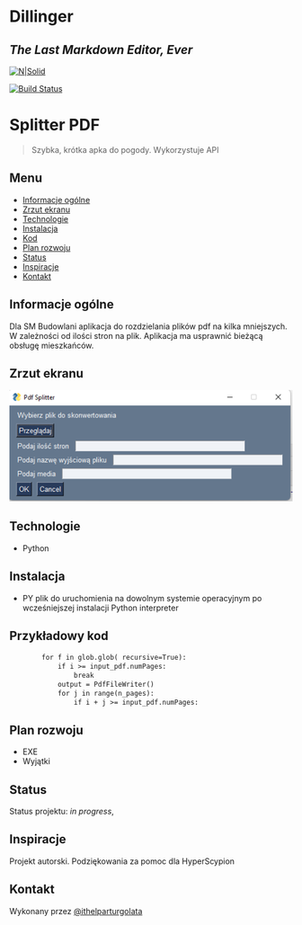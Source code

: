 # Dillinger
## _The Last Markdown Editor, Ever_

[![N|Solid](https://cldup.com/dTxpPi9lDf.thumb.png)](https://nodesource.com/products/nsolid)

[![Build Status](https://travis-ci.org/joemccann/dillinger.svg?branch=master)](https://travis-ci.org/joemccann/dillinger)

# Splitter PDF
> Szybka, krótka apka do pogody. Wykorzystuje API 

## Menu
* [Informacje ogólne](#informacje-oglne)
* [Zrzut ekranu](#zrzut-ekranu)
* [Technologie](#technologie)
* [Instalacja](#instalacja)
* [Kod](#kod)
* [Plan rozwoju](#plan-rozwoju)
* [Status](#status)
* [Inspiracje](#inspiracje)
* [Kontakt](#kontakt)

## Informacje ogólne
Dla SM Budowlani aplikacja do rozdzielania plików pdf na kilka mniejszych. W zależności od ilości stron na plik.
Aplikacja ma usprawnić bieżącą obsługę mieszkańców.

## Zrzut ekranu
![Zrzut ekranu](./images/screenshot.png)

## Technologie
* Python

## Instalacja
* PY plik do uruchomienia na dowolnym systemie operacyjnym po wcześniejszej instalacji Python interpreter 

## Przykładowy kod


```                  while True:
        for f in glob.glob( recursive=True):
            if i >= input_pdf.numPages:
                break
            output = PdfFileWriter()
            for j in range(n_pages):
                if i + j >= input_pdf.numPages:
```





## Plan rozwoju

* EXE
* Wyjątki

## Status
Status projektu: _in progress_, 

## Inspiracje
Projekt autorski. Podziękowania za pomoc dla HyperScypion

## Kontakt
Wykonany przez [@ithelparturgolata](ithelparturgolata@gmail.com) 